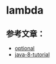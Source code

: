 # lambda

## 参考文章：

- [optional](https://unmi.cc/proper-ways-of-using-java8-optional/)
- [java-8-tutorial](http://winterbe.com/posts/2014/03/16/java-8-tutorial/)
